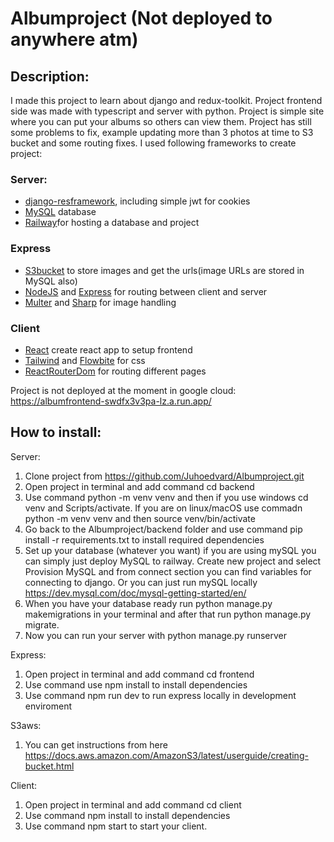 # Albumproject (Not deployed to anywhere atm)

## Description: 

I made this project to learn about django and redux-toolkit. Project frontend side was made with typescript and server with python. Project is simple site where you can put your albums so others can view them. Project has still some problems to fix, example updating more than 3 photos at time to S3 bucket and some routing fixes. I used following frameworks to create project: 

### Server: 

- [django-resframework](https://www.django-rest-framework.org/), including simple jwt for cookies
- [MySQL](https://www.mysql.com/) database
- [Railway](https://railway.app/)for hosting a database and project
  
### Express

- [S3bucket](https://s3.console.aws.amazon.com/s3/get-started?region=eu-north-1&region=eu-north-1) to store images and get the urls(image URLs are stored in MySQL also)
- [NodeJS](https://nodejs.org/en) and [Express](https://expressjs.com/) for routing between client and server
- [Multer](https://github.com/expressjs/multer) and [Sharp](https://www.npmjs.com/package/express-sharp) for image handling
  
 ### Client

- [React](https://create-react-app.dev/) create react app to setup frontend
- [Tailwind](https://tailwindcss.com/) and [Flowbite](https://www.flowbite-react.com/) for css
- [ReactRouterDom](https://reactrouter.com/en/main) for routing different pages

Project is not deployed at the moment in google cloud:  https://albumfrontend-swdfx3v3pa-lz.a.run.app/

## How to install: 
 Server:

1. Clone project from https://github.com/Juhoedvard/Albumproject.git
2. Open project in terminal and add command cd backend
3. Use command python -m venv venv and then if you use windows cd venv and Scripts/activate. If you are on linux/macOS use commadn python -m venv venv and then source venv/bin/activate
4. Go back to the Albumproject/backend folder and use command pip install -r requirements.txt to install required dependencies
5. Set up your database (whatever you want) if you are using mySQL you can simply just deploy MySQL to railway. Create new project and select Provision MySQL and from connect section you can find variables for connecting to django. Or you can just run mySQL locally https://dev.mysql.com/doc/mysql-getting-started/en/
6. When you have your database ready run python manage.py makemigrations in your terminal and after that run python manage.py migrate.
7. Now you can run your server with python manage.py runserver

 Express: 

1. Open project in terminal and add command cd frontend
2. Use command use npm install to install dependencies
3. Use command npm run dev to run express locally in development enviroment

 S3aws:

1. You can get instructions from here https://docs.aws.amazon.com/AmazonS3/latest/userguide/creating-bucket.html

 Client:
1. Open project in terminal and add command cd client
2. Use command npm install to install dependencies
3. Use command npm start to start your client.

